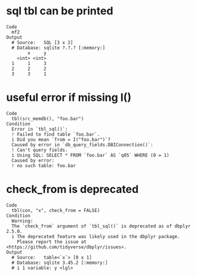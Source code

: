 # sql tbl can be printed

    Code
      mf2
    Output
      # Source:   SQL [3 x 2]
      # Database: sqlite ?.?.? [:memory:]
            x     y
        <int> <int>
      1     1     3
      2     2     2
      3     3     1

# useful error if missing I()

    Code
      tbl(src_memdb(), "foo.bar")
    Condition
      Error in `tbl_sql()`:
      ! Failed to find table `foo.bar`.
      i Did you mean `from = I("foo.bar")`?
      Caused by error in `db_query_fields.DBIConnection()`:
      ! Can't query fields.
      i Using SQL: SELECT * FROM `foo.bar` AS `q05` WHERE (0 = 1)
      Caused by error:
      ! no such table: foo.bar

# check_from is deprecated

    Code
      tbl(con, "x", check_from = FALSE)
    Condition
      Warning:
      The `check_from` argument of `tbl_sql()` is deprecated as of dbplyr 2.5.0.
      i The deprecated feature was likely used in the dbplyr package.
        Please report the issue at <https://github.com/tidyverse/dbplyr/issues>.
    Output
      # Source:   table<`x`> [0 x 1]
      # Database: sqlite 3.45.2 [:memory:]
      # i 1 variable: y <lgl>

